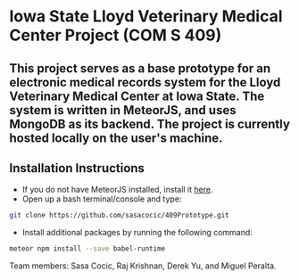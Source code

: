 # Iowa State Lloyd Veterinary Medical Center Project (COM S 409)

This project serves as a base prototype for an electronic medical records system for the Lloyd Veterinary Medical Center at Iowa State. The system is written in MeteorJS, and uses MongoDB as its backend. The project is currently hosted locally on the user's machine.
---

## Installation Instructions

* If you do not have MeteorJS installed, install it [here](https://www.meteor.com/install).
* Open up a bash terminal/console and type:
```bash
git clone https://github.com/sasacocic/409Prototype.git
```
* Install additional packages by running the following command: 
```bash 
meteor npm install --save babel-runtime
```

Team members: Sasa Cocic, Raj Krishnan, Derek Yu, and Miguel Peralta.
